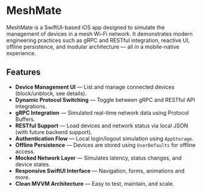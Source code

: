 # MeshMate

MeshMate is a SwiftUI-based iOS app designed to simulate the management of devices in a mesh Wi-Fi network. It demonstrates modern engineering practices such as gRPC and RESTful integration, reactive UI, offline persistence, and modular architecture — all in a mobile-native experience.

## Features

- **Device Management UI** — List and manage connected devices (block/unblock, see details).
- **Dynamic Protocol Switching** — Toggle between gRPC and RESTful API integrations.
- **gRPC Integration** — Simulated real-time network data using Protocol Buffers.
- **RESTful Support** — Load devices and network status via local JSON (with future backend support).
- **Authentication Flow** — Local login/logout simulation using `AppStorage`.
- **Offline Persistence** — Devices are stored using `UserDefaults` for offline access.
- **Mocked Network Layer** — Simulates latency, status changes, and device states.
- **Responsive SwiftUI Interface** — Navigation, forms, animations and more.
- **Clean MVVM Architecture** — Easy to test, maintain, and scale.
